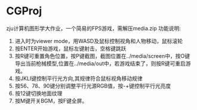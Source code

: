 # CGProj
zju计算机图形学大作业，一个简易的FPS游戏，需解压media.zip
功能说明:
1. 进入时为viewer mode，用WASD及鼠标控制视角和人物移动，鼠标滚轮
2. 按ENTER开始游戏，鼠标左键射击，空格键跳跃
3. 按R键可重置角色位置，按P键截图，截图位置在../media/screen中，按O键导出当前枪械模型,位置在../media/out中，若游戏结束了，则按R键可重启游戏。
4. 按JKLI键控制平行光方向,其规律符合鼠标视角移动规律
5. 按56、78、90键分别调整平行光源RGB值，按-+键控制平行光亮度
6. 按12键切换地面纹理
7. 按M键开关BGM，按F键全屏。
